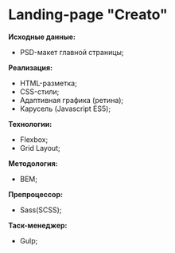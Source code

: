 # Landing-page "Creato"

**Исходные данные:**
- PSD-макет главной страницы;

**Реализация:**
- HTML-разметка;
- CSS-стили;
- Адаптивная графика (ретина);
- Карусель (Javascript ES5);

**Технологии:**
- Flexbox;
- Grid Layout;

**Методология:**
- BEM;

**Препроцессор:**
- Sass(SCSS);

**Таск-менеджер:**
- Gulp;
